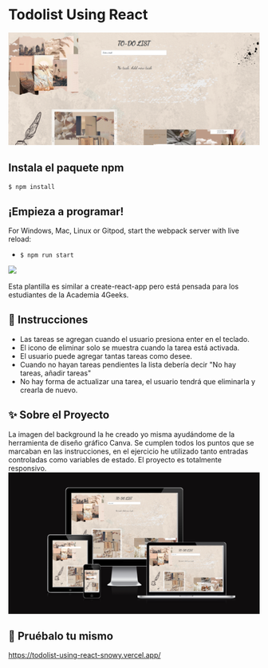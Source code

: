 # Todolist Using React
<img src="src/img/PreviewTododefinitiva.png"/>



## Instala el paquete npm

```
$ npm install
```

## ¡Empieza a programar!

For Windows, Mac, Linux or Gitpod, start the webpack server with live reload:
- `$ npm run start`
<p>
  <a href="https://gitpod.io#https://github.com/4GeeksAcademy/react-hello.git"><img src="https://raw.githubusercontent.com/4GeeksAcademy/react-hello/master/open-in-gitpod.svg?sanitize=true" />
  </a>
</p>
Esta plantilla es similar a create-react-app pero está pensada para los estudiantes de la Academia 4Geeks.

## 📝 Instrucciones
- Las tareas se agregan cuando el usuario presiona enter en el teclado.
- El icono de eliminar solo se muestra cuando la tarea está activada.
- El usuario puede agregar tantas tareas como desee.
- Cuando no hayan tareas pendientes la lista debería decir "No hay tareas,    añadir tareas"
- No hay forma de actualizar una tarea, el usuario tendrá que eliminarla y crearla de nuevo.

## ✨ Sobre el Proyecto

La imagen del background la he creado yo misma ayudándome de la herramienta de diseño gráfico Canva.
Se cumplen todos los puntos que se marcaban en las instrucciones, en el ejercicio he utilizado tanto entradas controladas como variables de estado.
El proyecto es totalmente responsivo.
<img src="src/img/responsive-img.png"/>

## 💫 Pruébalo tu mismo
https://todolist-using-react-snowy.vercel.app/